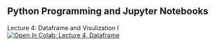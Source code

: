 ## Python Programming and Jupyter Notebooks

Lecture 4: Dataframe and Visulization I [![Open In Colab: Lecture 4, Dataframe](https://colab.research.google.com/assets/colab-badge.svg)](https://colab.research.google.com/github/jbkinney/23e_urp/blob/main/lecture_4/4_dataframe.ipynb)
